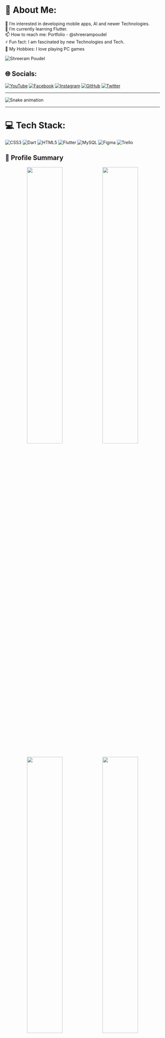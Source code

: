 
# 💫 About Me:
👀 I’m interested in developing mobile apps, AI and newer Technologies.<br>🌱 I’m currently learning Flutter.<br>📫 How to reach me: Portfolio - @shreerampoudel<br>⚡ Fun fact: I am fascinated by new Technologies and Tech.<br>🔫 My Hobbies: I love playing PC games
<p align="left"> <img src="https://komarev.com/ghpvc/?username=shreerampoudel&label=Profile Views&color=orange&style=flat-square" alt="Shreeram Poudel" /> </p>

## 🌐 Socials:
[![YouTube](https://img.shields.io/badge/YouTube-%23FF0000.svg?logo=YouTube&logoColor=white)](https://www.youtube.com/channel/UCWFampfu95pDiQImF53kIPQ) [![Facebook](https://img.shields.io/badge/Facebook-%231877F2.svg?logo=Facebook&logoColor=white)](https://www.facebook.com/imccrpdl/) [![Instagram](https://img.shields.io/badge/Instagram-%23E4405F.svg?logo=Instagram&logoColor=white)](https://www.instagram.com/_imccr/) [![GitHub](https://img.shields.io/badge/GitHub-%23181717.svg?logo=GitHub&logoColor=white)](https://github.com/shreerampoudel)
[![Twitter](https://img.shields.io/badge/Twitter-%231DA1F2.svg?logo=Twitter&logoColor=white)]() 

********

![Snake animation](https://github.com/parajulibkrm/parajulibkrm/blob/output/github-contribution-grid-snake.svg)

*********




# 💻 Tech Stack:
![CSS3](https://img.shields.io/badge/css3-%231572B6.svg?style=for-the-badge&logo=css3&logoColor=white) ![Dart](https://img.shields.io/badge/dart-%230175C2.svg?style=for-the-badge&logo=dart&logoColor=white) ![HTML5](https://img.shields.io/badge/html5-%23E34F26.svg?style=for-the-badge&logo=html5&logoColor=white) ![Flutter](https://img.shields.io/badge/Flutter-%2302569B.svg?style=for-the-badge&logo=Flutter&logoColor=white) ![MySQL](https://img.shields.io/badge/mysql-%2300f.svg?style=for-the-badge&logo=mysql&logoColor=white) 	![Figma](https://img.shields.io/badge/figma-%23F24E1E.svg?style=for-the-badge&logo=figma&logoColor=white) ![Trello](https://img.shields.io/badge/Trello-%23026AA7.svg?style=for-the-badge&logo=Trello&logoColor=white) 

## 🪪 Profile Summary
<p align="center">
<img width="48%" src="http://github-profile-summary-cards.vercel.app/api/cards/stats?username=shreerampoudel&theme=github_dark"/>
<img width="48%" src="http://github-profile-summary-cards.vercel.app/api/cards/productive-time?username=shreerampoudel&theme=github_dark&utcOffset=8"/>
</p>
<br>
<p align="center">
<img width="48%" src="http://github-profile-summary-cards.vercel.app/api/cards/repos-per-language?username=shreerampoudel&theme=github_dark"/>
<img width="48%" src="http://github-profile-summary-cards.vercel.app/api/cards/most-commit-language?username=shreerampoudel&theme=github_dark"/>
</p>
<br>
<img width="100%" src="http://github-profile-summary-cards.vercel.app/api/cards/profile-details?username=shreerampoudel&theme=github_dark"/>

## 📈 Contribution Graph:
[![shreerampoudel's github activity graph](https://github-readme-activity-graph.cyclic.app/graph?username=shreerampoudel&theme=tokyo-night)](https://github.com/shreerampoudel/github-readme-activity-graph)


---

